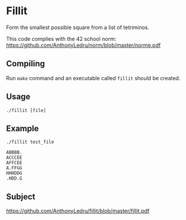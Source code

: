 # Fillit
Form the smallest possible square from a list of tetriminos.

This code complies with the 42 school norm: https://github.com/AnthonyLedru/norm/blob/master/norme.pdf

## Compiling
Run `make` command and an executable called `fillit` should be created.

## Usage
```
./fillit [file]
```

## Example

```
./fillit test_file

ABBBB.
ACCCEE
AFFCEE
A.FFGG
HHHDDG
.HDD.G
```
## Subject

https://github.com/AnthonyLedru/fillit/blob/master/fillit.pdf
